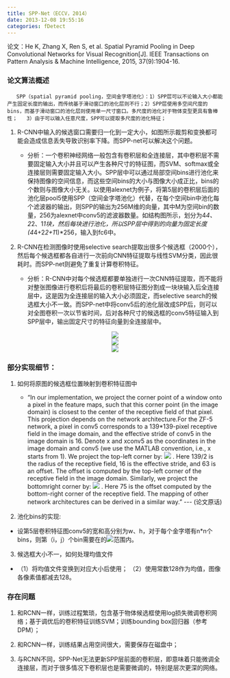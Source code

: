 ```yaml
---
title: SPP-Net（ECCV，2014）
date: 2013-12-08 19:55:16
categories: fDetect
---
```


<script type="text/javascript" src="http://cdn.mathjax.org/mathjax/latest/MathJax.js?config=default"></script>

论文：He K, Zhang X, Ren S, et al. Spatial Pyramid Pooling in Deep Convolutional Networks for Visual Recognition[J]. IEEE Transactions on Pattern Analysis & Machine Intelligence, 2015, 37(9):1904-16.

### 论文算法概述

       SPP（spatial pyramid pooling，空间金字塔池化）：1）SPP层可以不论输入大小都能产生固定长度的输出，而传统基于滑动窗口的池化层则不行；2）SPP层使用多空间尺度的bins，而基于滑动窗口的池化层则使用单一尺寸窗口。多尺度的池化对于物体变型更具有鲁棒性；   3）由于可以输入任意尺度，SPP可以提取多尺度的池化特征；

1. R-CNN中输入的候选窗口需要归一化到一定大小，如图所示裁剪和变换都可能会造成信息丢失导致识别率下降。而SPP-net可以解决这个问题。
   
   * 分析：一个卷积神经网络一般包含有卷积层和全连接层，其中卷积层不需要固定输入大小并且可以产生各种尺寸的特征图，而SVM、softmax或全连接层则需要固定输入大小。SPP层中可以通过局部空间bins进行池化来保持图像的空间信息，而这些空间bins的大小与图像大小成正比，bins的个数则与图像大小无关。以使用alexnet为例子，将第5层的卷积层后面的池化层pool5使用SPP（空间金字塔池化）代替，在每个空间bin中池化每个滤波器的输出，则SPP的输出为256M维的向量，其中M为空间bin的数量，256为alexnet中conv5的滤波器数量。如结构图所示，划分为4*4、2*2、1*1块，然后每块进行池化，所以SPP层中得到的向量为固定长度(4*4+2*2+1*1)*256，输入到fc6中。


2. R-CNN在检测图像时使用selective search提取出很多个候选框（2000个），然后每个候选框都各自进行一次前向CNN特征提取与线性SVM分类，因此很耗时。而SPP-net则避免了重复计算卷积特征。
   
   * 分析：R-CNN中对每个候选框都要单独进行一次CNN特征提取，而不能将对整张图像进行卷积后将最后的卷积层特征图分割成一块块输入后全连接层中，这是因为全连接层的输入大小必须固定，而selective search的候选框大小不一致。而SPP-net中将conv5后的池化层改成SPP后，则可以对全图卷积一次以节省时间，后对各种尺寸的候选框的conv5特征输入到SPP层中，输出固定尺寸的特征向量到全连接层中。

<center><img src="{{ site.baseurl }}/images/pdDetect/spp1.jpg" ></center>
<center><img src="{{ site.baseurl }}/images/pdDetect/spp2.jpg" ></center>
<center><img src="{{ site.baseurl }}/images/pdDetect/spp3.jpg" ></center>

### 部分实现细节：

1. 如何将原图的候选框位置映射到卷积特征图中

   * “In our implementation, we project the corner point of a window onto a pixel in the feature maps, such that this corner point (in the image domain) is closest to the center of the receptive field of that pixel. This projection depends on the network architecture.For the ZF-5 network, a pixel in conv5 corresponds to a 139*139-pixel receptive field in the image domain, and the effective stride of conv5 in the image domain is 16. Denote x and xconv5 as the coordinates in the image domain and conv5 (we use the MATLAB convention, i.e., x starts from 1). We project the top-left corner by: 
<img src="http://latex.codecogs.com/gif.latex? x_{conv5}  = \left\lfloor {(x - 139/2 + 63)/16} \right\rfloor  + 1" /> . 
Here 139/2 is the radius of the receptive field, 16 is the effective stride, and 63 is an offset. The offset is computed by the top-left corner of the receptive field in the image domain. Similarly, we project the bottomright corner by:
<img src="http://latex.codecogs.com/gif.latex? x_{conv5}  = \left\lfloor {(x + 139/2 - 75)/16} \right\rfloor - 1" > .
Here 75 is the offset computed by the bottom-right corner of the receptive field. The mapping of other network architectures can be derived in a similar way.” --- (论文原话)

2. 池化bins的实现:
  * 设第5层卷积特征图conv5的宽和高分别为w、h，对于每个金字塔有n*n个bins，则第（i，j）个bin需要在的<img src="http://latex.codecogs.com/gif.latex? \left[ {\left\lfloor {\frac{{i - 1}}{n}w} \right\rfloor ,\left\lceil {\frac{i}{n}w} \right\rceil *\left\lfloor {\frac{{i - 1}}{n}h} \right\rfloor ,\left\lceil {\frac{i}{n}h} \right\rceil } \right]" >范围内。

3. 候选框大小不一，如何处理均值文件
  * （1）将均值文件变换到对应大小后使用； （2）使用常数128作为均值，图像各像素值都减去128。

### 存在问题

1. 和RCNN一样，训练过程繁琐，包含基于物体候选框使用log损失微调卷积网络；基于调优后的卷积特征训练SVM；训练bounding box回归器（参考DPM）；

2. 和RCNN一样，训练结果占用空间很大，需要保存在磁盘中；

3. 与RCNN不同，SPP-Net无法更新SPP层前面的卷积层，即意味着只能微调全连接层，而对于很多情况下卷积层也是需要微调的，特别是层次更深的网络。

